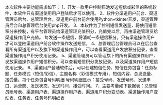 本次软件主要功能需求如下：
1、开发一款用户控制猫池发送短信或彩信的系统软件，本软件只有渠道使用用户登陆后才可以使用。
2、软件分渠道用户前台、渠道管理员后台、总管理后台，渠道用户前台前台使用Python+tkinter开发，渠道管理员后台和总管理后台使用php开发。
3、本软件为了控制短信发送量，将使用短信积分来控制，有平台管理员给渠道管理充值积分，充值完以后。再由渠道管理员给渠道操作用户充值。
每发送一条短信，将消耗一条短信积分。只有渠道操作用户才可以登陆渠道用户前台软件操作发送短信。
4、总管理后台管理员可以在后台查看所有渠道用户以及旗下的渠道操作用户，可以查看渠道用户发放积分记录，查看渠道操作用户积分使用记录。
5、渠道管理员可以管理旗下的所有渠道操作用户，发放渠道操作用户短信积分。可以查看短信积分发放记录。以及渠道操作用户短信使用记录。
6、渠道用户登陆软件后，可以创建短信任务，短信任务包含：任务标题、任务模式（短信/彩信）、主题名称（彩信模式专用）、短信内容、总发送量、接受量，每个任务包含号码明细
号码明细显示：接受号码、发送号码、发送串口、运营商、发送状态、发送时间、接受时间。
7、主要考量如下数据表：总管理员账号表、渠道用户表、渠道操作用户表、渠道用户积分变动表、渠道操作用户变动表、任务表、任务号码明细表